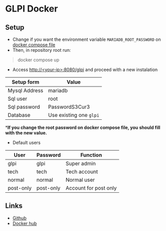 # GLPI Docker

## Setup
- Change if you want the environment variable `MARIADB_ROOT_PASSWORD` on [docker compose file](docker-compose.yaml)
- Then, in repository root run:
> docker compose up
- Access [http://\<your-ip\>:8080/glpi](http://localhost:8080/glpi) and proceed with a new instalation

|   Setup form   |        Value            |
| -------------- | ----------------------- |
| Mysql Address  | mariadb                 |
| Sql user       | root                    |
| Sql password   | PasswordS3Cur3          |
| Database       | Use existing one `glpi` |

***If you change the root password on docker compose file, you should fill with the new value.**

- Default users

|   User    |    Password   |        Function        |
| --------- | ------------- | -----------------------|
| glpi      | glpi          | Super admin            |
| tech      | tech          | Tech account           |
| normal    | normal        | Normal user            |
| post-only | post-only     | Account for post only  |

## Links
- [Github](https://github.com/AleixoLucas42/glpi-docker)
- [Docker hub](https://hub.docker.com/repository/docker/aleixolucas/glpi)